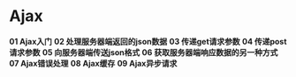 # Ajax

**01 Ajax入门**
**02 处理服务器端返回的json数据**
**03 传递get请求参数**
**04 传递post请求参数**
**05 向服务器端传送json格式**
**06 获取服务器端响应数据的另一种方式**
**07 Ajax错误处理**
**08 Ajax缓存**
**09 Ajax异步请求**
